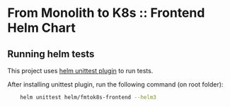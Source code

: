 # From Monolith to K8s :: Frontend Helm Chart

## Running helm tests

This project uses [helm unittest plugin](https://github.com/helm-unittest/helm-unittest/) to run tests.

After installing unittest plugin, run the following command (on root folder):

```sh
    helm unittest helm/fmtok8s-frontend --helm3
```